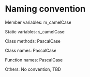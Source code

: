 # Naming convention

Member variables: m_camelCase

Static variables: s_camelCase

Class methods: PascalCase

Class names: PascalCase

Function names: PascalCase

Others: No convention, TBD
